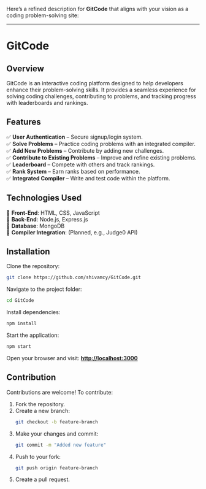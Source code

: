 Here’s a refined description for **GitCode** that aligns with your vision as a coding problem-solving site:  

---

# **GitCode**  

## **Overview**  
GitCode is an interactive coding platform designed to help developers enhance their problem-solving skills. It provides a seamless experience for solving coding challenges, contributing to problems, and tracking progress with leaderboards and rankings.  

## **Features**  
✅ **User Authentication** – Secure signup/login system.  
✅ **Solve Problems** – Practice coding problems with an integrated compiler.  
✅ **Add New Problems** – Contribute by adding new challenges.  
✅ **Contribute to Existing Problems** – Improve and refine existing problems.  
✅ **Leaderboard** – Compete with others and track rankings.  
✅ **Rank System** – Earn ranks based on performance.  
✅ **Integrated Compiler** – Write and test code within the platform.  

## **Technologies Used**  
🔹 **Front-End**: HTML, CSS, JavaScript  
🔹 **Back-End**: Node.js, Express.js  
🔹 **Database**: MongoDB  
🔹 **Compiler Integration**: (Planned, e.g., Judge0 API)  

## **Installation**  
Clone the repository:  
```sh
git clone https://github.com/shivamcy/GitCode.git
```  
Navigate to the project folder:  
```sh
cd GitCode
```  
Install dependencies:  
```sh
npm install
```  
Start the application:  
```sh
npm start
```  
Open your browser and visit: **[http://localhost:3000](http://localhost:3000)**  

## **Contribution**  
Contributions are welcome! To contribute:  
1. Fork the repository.  
2. Create a new branch:  
   ```sh
   git checkout -b feature-branch
   ```  
3. Make your changes and commit:  
   ```sh
   git commit -m "Added new feature"
   ```  
4. Push to your fork:  
   ```sh
   git push origin feature-branch
   ```  
5. Create a pull request.  
